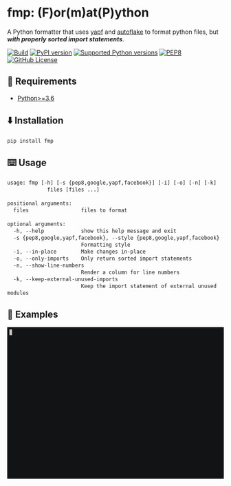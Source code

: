 # fmp: (F)or(m)at(P)ython

A Python formatter that uses [yapf](https://github.com/google/yapf) and [autoflake](https://github.com/PyCQA/autoflake) to format python files, but ***with properly sorted import statements***.

[![Build](https://github.com/Alyetama/fmp/actions/workflows/poetry-build.yml/badge.svg)](https://github.com/Alyetama/fmp/actions/workflows/poetry-build.yml) [![PyPI version](https://badge.fury.io/py/fmp.svg)](https://badge.fury.io/py/fmp) [![Supported Python versions](https://img.shields.io/badge/Python-%3E=3.6-blue.svg?logo=python)](https://www.python.org/downloads/) [![PEP8](https://img.shields.io/badge/Code%20style-PEP%208-orange.svg?logo=python)](https://www.python.org/dev/peps/pep-0008/) [![GitHub License](https://img.shields.io/badge/License-MIT-red.svg)](https://github.com/Alyetama/Discord-Backup-Bot/blob/main/LICENSE)

## 🐍 Requirements

- [Python>=3.6](https://www.python.org/downloads/)

## ⬇️ Installation

```
pip install fmp
```

## ⌨️ Usage

```
usage: fmp [-h] [-s {pep8,google,yapf,facebook}] [-i] [-o] [-n] [-k]
             files [files ...]

positional arguments:
  files                 files to format

optional arguments:
  -h, --help            show this help message and exit
  -s {pep8,google,yapf,facebook}, --style {pep8,google,yapf,facebook}
                        Formatting style
  -i, --in-place        Make changes in-place
  -o, --only-imports    Only return sorted import statements
  -n, --show-line-numbers
                        Render a column for line numbers
  -k, --keep-external-unused-imports
                        Keep the import statement of external unused modules
```

## 📕 Examples

[![Examples](static/examples.gif)](https://asciinema.org/a/x8UJrOu8PY7kvMV4UaYbHmrO9)
